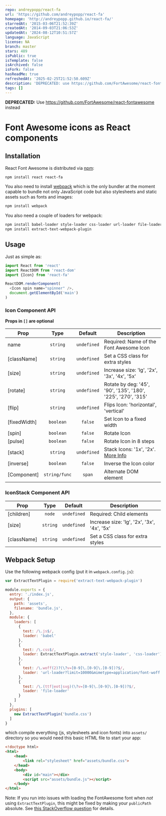 ```yaml
---
repo: andreypopp/react-fa
url: 'https://github.com/andreypopp/react-fa'
homepage: 'http://andreypopp.github.io/react-fa/'
starredAt: '2015-03-06T21:52:39Z'
createdAt: '2014-09-03T21:06:53Z'
updatedAt: '2024-08-12T10:51:57Z'
language: JavaScript
license: NA
branch: master
stars: 489
isPublic: true
isTemplate: false
isArchived: false
isFork: false
hasReadMe: true
refreshedAt: '2025-02-25T21:52:50.609Z'
description: 'DEPRECATED: use https://github.com/FortAwesome/react-fontawesome instead'
tags: []
---
```


**DEPRECATED:** Use https://github.com/FortAwesome/react-fontawesome instead 

# Font Awesome icons as React components

## Installation

React Font Awesome is distributed via [npm][]:

```bash
npm install react react-fa
```

You also need to install [webpack][] which is the only bundler at the moment
capable to bundle not only JavaScript code but also stylesheets and static
assets such as fonts and images:

```bash
npm install webpack
```

You also need a couple of loaders for webpack:

```bash
npm install babel-loader style-loader css-loader url-loader file-loader
npm install extract-text-webpack-plugin
```

## Usage

Just as simple as:

```javascript
import React from 'react'
import ReactDOM from 'react-dom'
import {Icon} from 'react-fa'

ReactDOM.renderComponent(
  <Icon spin name="spinner" />,
  document.getElementById('main')
)
```

### Icon Component API

**Props in `[]` are optional**

|Prop       |Type    |Default    |Description                                 |
|-----------|:------:|:---------:|--------------------------------------------|
|name       |`string`|`undefined`|Required: Name of the Font Awesome Icon     |
|[className]|`string`|`undefined`|Set a CSS class for extra styles            |
|[size]     |`string`|`undefined`|Increase size: 'lg', '2x', '3x', '4x', '5x' |
|[rotate]   |`string`|`undefined`|Rotate by deg: '45', '90', '135', '180', '225', '270', '315'|
|[flip]     |`string`|`undefined`|Flips Icon: 'horizontal', 'vertical'        |
|[fixedWidth]|`boolean`|`false`|Set Icon to a fixed width                   |
|[spin]     |`boolean`| `false`|Rotate Icon|
|[pulse]     |`boolean`|`false`|Rotate Icon in 8 steps|
|[stack]     |`string` |`undefined`|Stack Icons: '1x', '2x'. [More Info][]
|[inverse]   |`boolean`|`false`|Inverse the Icon color|
|[Component] |`string/func`|`span`|Alternate DOM element |

### IconStack Component API

|Prop       |Type    |Default    |Description                                 |
|-----------|:------:|:---------:|--------------------------------------------|
|[children] |`node`|`undefined`|Required: Child elements |
|[size]     |`string`|`undefined`|Increase size: 'lg', '2x', '3x', '4x', '5x' |
|[className]|`string`|`undefined`|Set a CSS class for extra styles            |

## Webpack Setup

Use the following webpack config (put it in `webpack.config.js`):

```javascript
var ExtractTextPlugin = require('extract-text-webpack-plugin')

module.exports = {
  entry: './index.js',
  output: {
    path: 'assets',
    filename: 'bundle.js',
  },
  module: {
    loaders: [
      {
        test: /\.js$/,
        loader: 'babel'
      },
      {
        test: /\.css$/,
        loader: ExtractTextPlugin.extract('style-loader', 'css-loader')
      },
      {
        test: /\.woff(2)?(\?v=[0-9]\.[0-9]\.[0-9])?$/,
        loader: 'url-loader?limit=10000&mimetype=application/font-woff'
      },
      {
        test: /\.(ttf|eot|svg)(\?v=[0-9]\.[0-9]\.[0-9])?$/,
        loader: 'file-loader'
      }
    ]
  },
  plugins: [
    new ExtractTextPlugin('bundle.css')
  ]
}
```

which compile everything (js, stylesheets and icon fonts) into `assets/`
directory so you would need this basic HTML file to start your app:

```html
<!doctype html>
<html>
    <head>
        <link rel="stylesheet" href="assets/bundle.css">
    </head>
    <body>
        <div id="main"></div>
        <script src="assets/bundle.js"></script>
    </body>
</html>
```

Note: If you run into issues with loading the FontAwesome font when *not* using `ExtractTextPlugin`, this might be fixed by making your `publicPath` absolute. See [this StackOverflow question](http://stackoverflow.com/questions/34133808/webpack-ots-parsing-error-loading-fonts/34133809#34133809) for details.

[webpack]: http://webpack.github.io/
[npm]: http://npmjs.org
[More Info]: http://fontawesome.io/examples/ 'Scroll to stacked icons'
